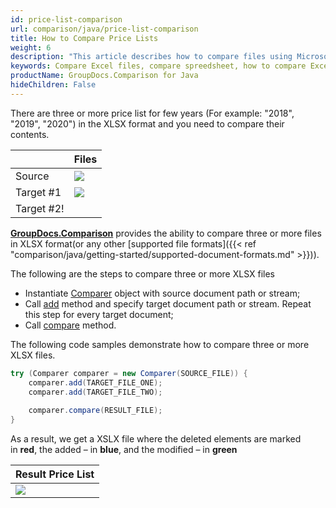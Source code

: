 ```yaml
---
id: price-list-comparison
url: comparison/java/price-list-comparison
title: How to Compare Price Lists
weight: 6
description: "This article describes how to compare files using Microsoft Excel feature and GroupDocs.Comparison API for Java. You will also learn how to compare two or more tables and get the difference in files"
keywords: Compare Excel files, compare spreedsheet, how to compare Excel files
productName: GroupDocs.Comparison for Java
hideChildren: False
---
```

There are three or more price list for few years (For example: "2018", "2019", "2020") in the XLSX format and you need to compare their contents.

  

|  | Files |
| --- | --- |
| Source | ![](comparison/java/images/price-list-comparison.png) |
| Target #1 | ![](comparison/java/images/price-list-comparison_1.png) | 
| Target #2!|[](comparison/java/images/price-list-comparison_2.png) |

[**GroupDocs.Comparison**](https://products.groupdocs.com/comparison/java) provides the ability to compare three or more files in XLSX format(or any other [supported file formats]({{< ref "comparison/java/getting-started/supported-document-formats.md" >}})).

The following are the steps to compare three or more XLSX files

*   Instantiate [Comparer](https://apireference.groupdocs.com/comparison/java/com.groupdocs.comparison/Comparer) object with source document path or stream;
*   Call [add](https://apireference.groupdocs.com/comparison/java/com.groupdocs.comparison/Comparer#add(java.lang.String)) method and specify target document path or stream. Repeat this step for every target document;
*   Call [compare](https://apireference.groupdocs.com/comparison/java/com.groupdocs.comparison/Comparer#compare(java.lang.String)) method.

The following code samples demonstrate how to compare three or more XLSX files.

```java
try (Comparer comparer = new Comparer(SOURCE_FILE)) {
    comparer.add(TARGET_FILE_ONE);
    comparer.add(TARGET_FILE_TWO);
 
    comparer.compare(RESULT_FILE);
}
```

As a result, we get a XSLX file where the deleted elements are marked in **red**, the added – in **blue**, and the modified – in **green**

| Result Price List |
| --- |
| ![](comparison/java/images/price-list-comparison_3.png) | 
